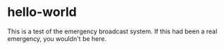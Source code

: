 # hello-world
This is a test of the emergency broadcast system.
If this had been a real emergency, you wouldn't be here. 
